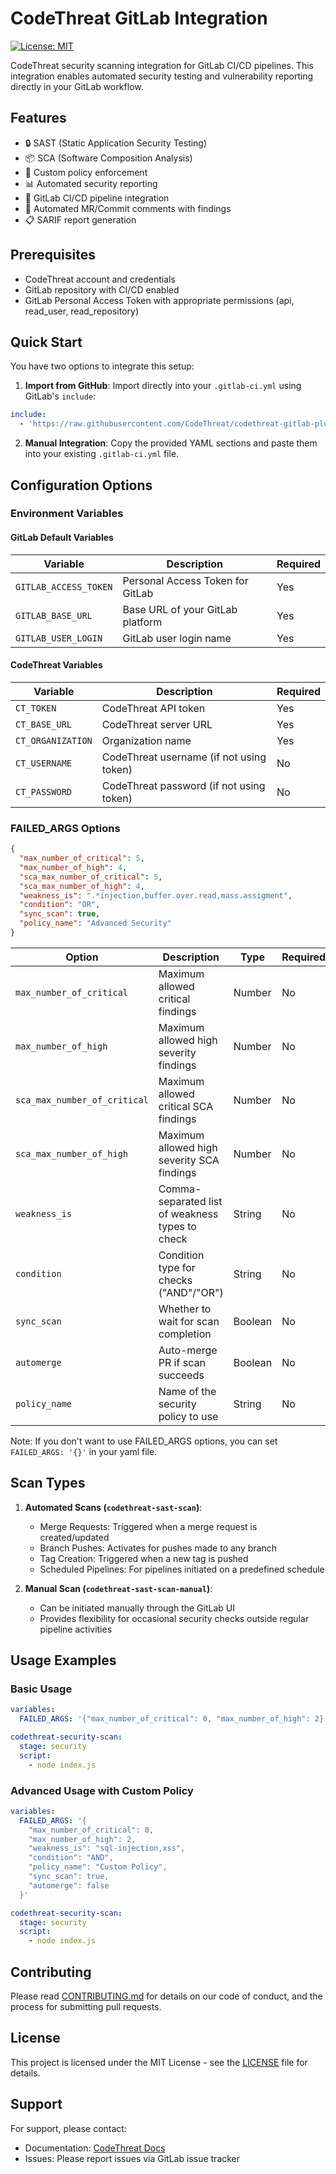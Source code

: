 # CodeThreat GitLab Integration

[![License: MIT](https://img.shields.io/badge/License-MIT-yellow.svg)](https://opensource.org/licenses/MIT)

CodeThreat security scanning integration for GitLab CI/CD pipelines. This integration enables automated security testing and vulnerability reporting directly in your GitLab workflow.

## Features

- 🔒 SAST (Static Application Security Testing)
- 📦 SCA (Software Composition Analysis)
- 🎯 Custom policy enforcement
- 📊 Automated security reporting
- 🔄 GitLab CI/CD pipeline integration
- 💬 Automated MR/Commit comments with findings
- 📋 SARIF report generation

## Prerequisites

- CodeThreat account and credentials
- GitLab repository with CI/CD enabled
- GitLab Personal Access Token with appropriate permissions (api, read_user, read_repository)

## Quick Start

You have two options to integrate this setup:

1. **Import from GitHub**: Import directly into your `.gitlab-ci.yml` using GitLab's `include`:

```yaml
include:
  - 'https://raw.githubusercontent.com/CodeThreat/codethreat-gitlab-plugin/main/templates/codethreat.gitlab-ci.yaml'
```

2. **Manual Integration**: Copy the provided YAML sections and paste them into your existing `.gitlab-ci.yml` file.

## Configuration Options

### Environment Variables

#### GitLab Default Variables
| Variable | Description | Required |
|----------|-------------|----------|
| `GITLAB_ACCESS_TOKEN` | Personal Access Token for GitLab | Yes |
| `GITLAB_BASE_URL` | Base URL of your GitLab platform | Yes |
| `GITLAB_USER_LOGIN` | GitLab user login name | Yes |

#### CodeThreat Variables
| Variable | Description | Required |
|----------|-------------|----------|
| `CT_TOKEN` | CodeThreat API token | Yes |
| `CT_BASE_URL` | CodeThreat server URL | Yes |
| `CT_ORGANIZATION` | Organization name | Yes |
| `CT_USERNAME` | CodeThreat username (if not using token) | No |
| `CT_PASSWORD` | CodeThreat password (if not using token) | No |

### FAILED_ARGS Options

```json
{
  "max_number_of_critical": 5,
  "max_number_of_high": 4,
  "sca_max_number_of_critical": 5,
  "sca_max_number_of_high": 4,
  "weakness_is": ".*injection,buffer.over.read,mass.assigment",
  "condition": "OR",
  "sync_scan": true,
  "policy_name": "Advanced Security"
}
```

| Option | Description | Type | Required | Default |
|--------|-------------|------|----------|---------|
| `max_number_of_critical` | Maximum allowed critical findings | Number | No | N/A |
| `max_number_of_high` | Maximum allowed high severity findings | Number | No | N/A |
| `sca_max_number_of_critical` | Maximum allowed critical SCA findings | Number | No | N/A |
| `sca_max_number_of_high` | Maximum allowed high severity SCA findings | Number | No | N/A |
| `weakness_is` | Comma-separated list of weakness types to check | String | No | N/A |
| `condition` | Condition type for checks ("AND"/"OR") | String | No | "AND" |
| `sync_scan` | Whether to wait for scan completion | Boolean | No | true |
| `automerge` | Auto-merge PR if scan succeeds | Boolean | No | false |
| `policy_name` | Name of the security policy to use | String | No | "Advanced Security" |

Note: If you don't want to use FAILED_ARGS options, you can set `FAILED_ARGS: '{}'` in your yaml file.

## Scan Types

1. **Automated Scans (`codethreat-sast-scan`)**:
   - Merge Requests: Triggered when a merge request is created/updated
   - Branch Pushes: Activates for pushes made to any branch
   - Tag Creation: Triggered when a new tag is pushed
   - Scheduled Pipelines: For pipelines initiated on a predefined schedule

2. **Manual Scan (`codethreat-sast-scan-manual`)**:
   - Can be initiated manually through the GitLab UI
   - Provides flexibility for occasional security checks outside regular pipeline activities

## Usage Examples

### Basic Usage

```yaml
variables:
  FAILED_ARGS: '{"max_number_of_critical": 0, "max_number_of_high": 2}'

codethreat-security-scan:
  stage: security
  script:
    - node index.js
```

### Advanced Usage with Custom Policy

```yaml
variables:
  FAILED_ARGS: '{
    "max_number_of_critical": 0,
    "max_number_of_high": 2,
    "weakness_is": "sql-injection,xss",
    "condition": "AND",
    "policy_name": "Custom Policy",
    "sync_scan": true,
    "automerge": false
  }'

codethreat-security-scan:
  stage: security
  script:
    - node index.js
```

## Contributing

Please read [CONTRIBUTING.md](CONTRIBUTING.md) for details on our code of conduct, and the process for submitting pull requests.

## License

This project is licensed under the MIT License - see the [LICENSE](LICENSE) file for details.

## Support

For support, please contact:
- Documentation: [CodeThreat Docs](https://docs.codethreat.com)
- Issues: Please report issues via GitLab issue tracker 